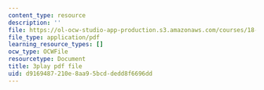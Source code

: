 ```yaml
---
content_type: resource
description: ''
file: https://ol-ocw-studio-app-production.s3.amazonaws.com/courses/18-03sc-differential-equations-fall-2011/d9169487210e8aa95bcddedd8f6696dd_xWa5_OXI6VM.pdf
file_type: application/pdf
learning_resource_types: []
ocw_type: OCWFile
resourcetype: Document
title: 3play pdf file
uid: d9169487-210e-8aa9-5bcd-dedd8f6696dd
---
```

